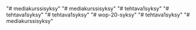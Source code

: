 "# mediakurssisyksy" 
"# mediakurssisyksy" 
"# tehtava1syksy" 
"# tehtava1syksy" 
"# tehtava1syksy" 
"# wop-20-syksy" 
"# tehtava1syksy" 
"# mediakurssisyksy" 
